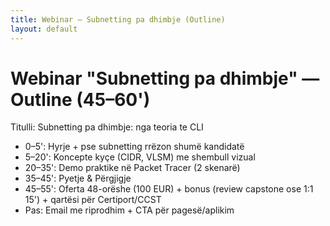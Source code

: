 ```yaml
---
title: Webinar — Subnetting pa dhimbje (Outline)
layout: default
---
```


# Webinar "Subnetting pa dhimbje" — Outline (45–60')

Titulli: Subnetting pa dhimbje: nga teoria te CLI
- 0–5': Hyrje + pse subnetting rrëzon shumë kandidatë
- 5–20': Koncepte kyçe (CIDR, VLSM) me shembull vizual
- 20–35': Demo praktike në Packet Tracer (2 skenarë)
- 35–45': Pyetje & Përgjigje
- 45–55': Oferta 48-orëshe (100 EUR) + bonus (review capstone ose 1:1 15') + qartësi për Certiport/CCST
- Pas: Email me riprodhim + CTA për pagesë/aplikim